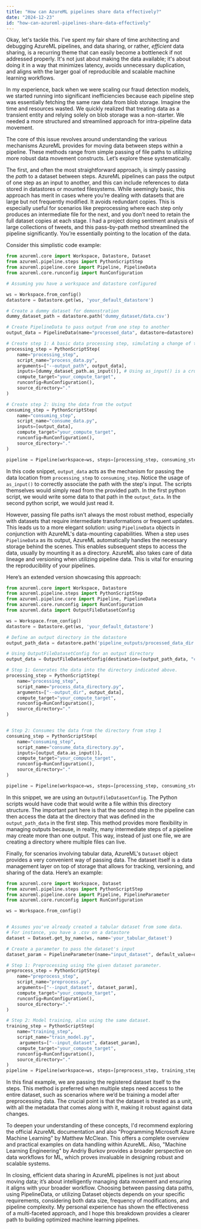 ```yaml
---
title: "How can AzureML pipelines share data effectively?"
date: "2024-12-23"
id: "how-can-azureml-pipelines-share-data-effectively"
---
```


Okay, let's tackle this. I’ve spent my fair share of time architecting and debugging AzureML pipelines, and data sharing, or rather, *efficient* data sharing, is a recurring theme that can easily become a bottleneck if not addressed properly. It's not just about making the data available; it's about doing it in a way that minimizes latency, avoids unnecessary duplication, and aligns with the larger goal of reproducible and scalable machine learning workflows.

In my experience, back when we were scaling our fraud detection models, we started running into significant inefficiencies because each pipeline step was essentially fetching the same raw data from blob storage. Imagine the time and resources wasted. We quickly realized that treating data as a transient entity and relying solely on blob storage was a non-starter. We needed a more structured and streamlined approach for intra-pipeline data movement.

The core of this issue revolves around understanding the various mechanisms AzureML provides for moving data between steps within a pipeline. These methods range from simple passing of file paths to utilizing more robust data movement constructs. Let’s explore these systematically.

The first, and often the most straightforward approach, is simply passing the *path* to a dataset between steps. AzureML pipelines can pass the output of one step as an input to another, and this can include references to data stored in datastores or mounted filesystems. While seemingly basic, this approach has merit in cases where you’re dealing with datasets that are large but not frequently modified. It avoids redundant copies. This is especially useful for scenarios like preprocessing where each step only produces an intermediate file for the next, and you don’t need to retain the full dataset copies at each stage. I had a project doing sentiment analysis of large collections of tweets, and this pass-by-path method streamlined the pipeline significantly. You’re essentially pointing to the location of the data.

Consider this simplistic code example:

```python
from azureml.core import Workspace, Datastore, Dataset
from azureml.pipeline.steps import PythonScriptStep
from azureml.pipeline.core import Pipeline, PipelineData
from azureml.core.runconfig import RunConfiguration

# Assuming you have a workspace and datastore configured

ws = Workspace.from_config()
datastore = Datastore.get(ws, 'your_default_datastore')

# Create a dummy dataset for demonstration
dummy_dataset_path = datastore.path('dummy_dataset/data.csv')

# Create PipelineData to pass output from one step to another
output_data = PipelineData(name="processed_data", datastore=datastore)

# Create step 1: A basic data processing step, simulating a change of the file
processing_step = PythonScriptStep(
    name="processing_step",
    script_name="process_data.py",
    arguments=["--output_path", output_data],
    inputs=[dummy_dataset_path.as_input()], # Using as_input() is a crucial step
    compute_target="your_compute_target",
    runconfig=RunConfiguration(),
    source_directory="."
)

# Create step 2: Using the data from the output
consuming_step = PythonScriptStep(
    name="consuming_step",
    script_name="consume_data.py",
    inputs=[output_data],
    compute_target="your_compute_target",
    runconfig=RunConfiguration(),
    source_directory="."
)

pipeline = Pipeline(workspace=ws, steps=[processing_step, consuming_step])
```

In this code snippet, `output_data` acts as the mechanism for passing the data location from `processing_step` to `consuming_step`. Notice the usage of `as_input()` to correctly associate the path with the step's input. The scripts themselves would simply read from the provided path. In the first python script, we would write some data to that path in the `output_data`. In the second python script, we would just read it.

However, passing file paths isn't always the most robust method, especially with datasets that require intermediate transformations or frequent updates. This leads us to a more elegant solution: using `PipelineData` objects in conjunction with AzureML's data-mounting capabilities. When a step uses `PipelineData` as its output, AzureML automatically handles the necessary storage behind the scenes. This enables subsequent steps to access the data, usually by mounting it as a directory. AzureML also takes care of data lineage and versioning when utilizing pipeline data. This is vital for ensuring the reproducibility of your pipelines.

Here’s an extended version showcasing this approach:

```python
from azureml.core import Workspace, Datastore
from azureml.pipeline.steps import PythonScriptStep
from azureml.pipeline.core import Pipeline, PipelineData
from azureml.core.runconfig import RunConfiguration
from azureml.data import OutputFileDatasetConfig

ws = Workspace.from_config()
datastore = Datastore.get(ws, 'your_default_datastore')

# Define an output directory in the datastore
output_path_data = datastore.path('pipeline_outputs/processed_data_dir')

# Using OutputFileDatasetConfig for an output directory
output_data = OutputFileDatasetConfig(destination=(output_path_data, "csv")).register_on_complete("processed_output")

# Step 1: Generates the data into the directory indicated above.
processing_step = PythonScriptStep(
    name="processing_step",
    script_name="process_data_directory.py",
    arguments=["--output_dir", output_data],
    compute_target="your_compute_target",
    runconfig=RunConfiguration(),
    source_directory="."
)


# Step 2: Consumes the data from the directory from step 1
consuming_step = PythonScriptStep(
    name="consuming_step",
    script_name="consume_data_directory.py",
    inputs=[output_data.as_input()],
    compute_target="your_compute_target",
    runconfig=RunConfiguration(),
    source_directory="."
)

pipeline = Pipeline(workspace=ws, steps=[processing_step, consuming_step])
```

In this snippet, we are using an `OutputFileDatasetConfig`. The Python scripts would have code that would write a file within this directory structure.  The important part here is that the second step in the pipeline can then access the data at the directory that was defined in the `output_path_data` in the first step.  This method provides more flexibility in managing outputs because, in reality, many intermediate steps of a pipeline may create more than one output. This way, instead of just one file, we are creating a directory where multiple files can live.

Finally, for scenarios involving tabular data, AzureML's `Dataset` object provides a very convenient way of passing data. The dataset itself is a data management layer on top of storage that allows for tracking, versioning, and sharing of the data. Here’s an example:

```python
from azureml.core import Workspace, Dataset
from azureml.pipeline.steps import PythonScriptStep
from azureml.pipeline.core import Pipeline, PipelineParameter
from azureml.core.runconfig import RunConfiguration

ws = Workspace.from_config()


# Assumes you've already created a tabular dataset from some data.
# For instance, you have a .csv on a datastore
dataset = Dataset.get_by_name(ws, name='your_tabular_dataset')

# Create a parameter to pass the dataset's input
dataset_param = PipelineParameter(name="input_dataset", default_value=dataset)

# Step 1: Preprocessing using the given dataset parameter.
preprocess_step = PythonScriptStep(
    name="preprocess_step",
    script_name="preprocess.py",
    arguments=["--input_dataset", dataset_param],
    compute_target="your_compute_target",
    runconfig=RunConfiguration(),
    source_directory="."
)

# Step 2: Model training, also using the same dataset.
training_step = PythonScriptStep(
    name="training_step",
    script_name="train_model.py",
     arguments=["--input_dataset", dataset_param],
    compute_target="your_compute_target",
    runconfig=RunConfiguration(),
    source_directory="."
)
pipeline = Pipeline(workspace=ws, steps=[preprocess_step, training_step])
```

In this final example, we are passing the registered dataset itself to the steps. This method is preferred when multiple steps need access to the entire dataset, such as scenarios where we’d be training a model after preprocessing data. The crucial point is that the dataset is treated as a unit, with all the metadata that comes along with it, making it robust against data changes.

To deepen your understanding of these concepts, I'd recommend exploring the official AzureML documentation and also "Programming Microsoft Azure Machine Learning" by Matthew McClean. This offers a complete overview and practical examples on data handling within AzureML. Also, "Machine Learning Engineering" by Andriy Burkov provides a broader perspective on data workflows for ML, which proves invaluable in designing robust and scalable systems.

In closing, efficient data sharing in AzureML pipelines is not just about moving data; it’s about intelligently managing data movement and ensuring it aligns with your broader workflow. Choosing between passing data paths, using PipelineData, or utilizing Dataset objects depends on your specific requirements, considering both data size, frequency of modifications, and pipeline complexity. My personal experience has shown the effectiveness of a multi-faceted approach, and I hope this breakdown provides a clearer path to building optimized machine learning pipelines.

